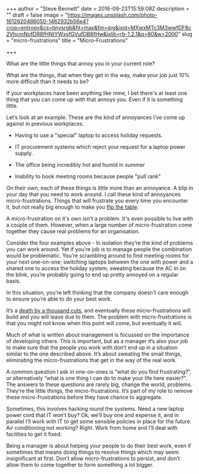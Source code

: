 +++
author = "Steve Bennett"
date = 2016-09-23T15:59:08Z
description = ""
draft = false
image = "https://images.unsplash.com/photo-1612620486050-1462932b56e4?crop=entropy&cs=tinysrgb&fit=max&fm=jpg&ixid=MXwxMTc3M3wwfDF8c2VhcmNofDR8fHNtYWxsfGVufDB8fHw&ixlib=rb-1.2.1&q=80&w=2000"
slug = "micro-frustrations"
title = "Micro-Frustrations"

+++


What are the little things that annoy you in your current role?

What are the things, that when they get in the way, make your job just 10% more difficult than it needs to be?

If your workplaces have been anything like mine, I bet there's at least one thing that you can come up with that annoys you. Even if it is something little.

Let’s look at an example. These are the kind of annoyances I’ve come up against in previous workplaces.


- Having to use a "special" laptop to access holiday requests.

- IT procurement systems which reject your request for a laptop power supply.

- The office being incredibly hot and humid in summer

- Inability to book meeting rooms because people "pull rank"


On their own, each of these things is little more than an annoyance. A blip in your day that you need to work around. I call these kind of annoyances micro-frustrations. Things that will frustrate you every time you encounter it, but not really big enough to make you [flip the table](http://knowyourmeme.com/memes/flipping-tables).

A micro-frustration on it's own isn't a problem. It's even possible to live with a couple of them. However, when a large number of micro-frustration come together they cause real problems for an organisation.

Consider the four examples above - In isolation they’re the kind of problems you can work around. Yet if you’re job is to manage people the combination would be problematic. You’re scrambling around to find meeting rooms for your next one-on-one; switching laptops between the one with power and a shared one to access the holiday system; sweating because the AC in on the blink, you’re probably going to end up pretty annoyed on a regular basis.

In this situation, you’re left thinking that the company doesn’t care enough to ensure you’re able to do your best work.

It’s a [death by a thousand cuts](https://en.wikipedia.org/wiki/Lingchi), and eventually these micro-frustrations will build and you will leave due to them. The problem with micro-frustrations is that you might not know when this point will come, but eventually it will.

Much of what is written about management is focussed on the importance of developing others. This is important, but as a manager it’s also your job to make sure that the people you work with don’t end up in a situation similar to the one described above. It’s about sweating the small things, eliminating the micro-frustrations that get in the way of the real work.

A common question I ask in one-on-ones is “what do you find frustrating?”, or alternatively “what is one thing I can do to make your life here easier?”. The answers to these questions are rarely big, change the world, problems. They’re the little things, the micro-frustrations. It’s part of my role to remove these micro-frustrations before they have chance to aggregate.

Sometimes, this involves hacking round the systems. Need a new laptop power cord that IT won’t buy? Ok, we’ll buy one and expense it, and in parallel I’ll work with IT to get some sensible policies in place for the future. Air conditioning not working? Right. Work from home and I’ll deal with facilities to get it fixed.

Being a manager is about helping your people to do their best work, even if sometimes that means doing things to resolve things which may seem insignificant at first. Don’t allow micro-frustrations to persist, and don’t allow them to come together to form something a lot bigger.



